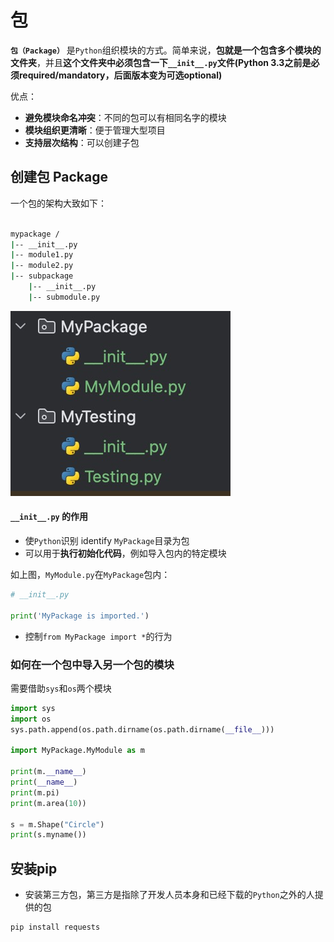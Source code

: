 
# 包

**`包（Package）`** 是`Python`组织模块的方式。简单来说，**包就是一个包含多个模块的文件夹**，并且**这个文件夹中必须包含一下`__init__.py`文件(Python 3.3之前是必须required/mandatory，后面版本变为可选optional)**

优点：
- **避免模块命名冲突**：不同的包可以有相同名字的模块
- **模块组织更清晰**：便于管理大型项目
- **支持层次结构**：可以创建子包


## 创建包 Package

一个包的架构大致如下：

```bash

mypackage /
|-- __init__.py
|-- module1.py
|-- module2.py
|-- subpackage
	|-- __init__.py
	|-- submodule.py
```
![Package](Package.jpg)

#### `__init__.py` 的作用

- 使`Python`识别 identify `MyPackage`目录为包
- 可以用于**执行初始化代码**，例如导入包内的特定模块

如上图，`MyModule.py`在`MyPackage`包内：

```python
# __init__.py

print('MyPackage is imported.')
```

- 控制`from MyPackage import *`的行为

### 如何在一个包中导入另一个包的模块

需要借助`sys`和`os`两个模块

```python
import sys  
import os  
sys.path.append(os.path.dirname(os.path.dirname(__file__)))  
  
import MyPackage.MyModule as m  
  
print(m.__name__)  
print(__name__)  
print(m.pi)  
print(m.area(10))  
  
s = m.Shape("Circle")  
print(s.myname())
```

## 安装pip

- 安装第三方包，第三方是指除了开发人员本身和已经下载的`Python`之外的人提供的包

```python
pip install requests	
```